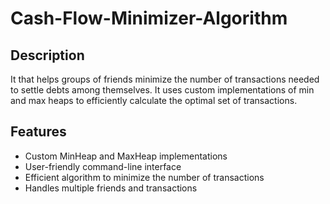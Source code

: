 # Cash-Flow-Minimizer-Algorithm

## Description

It that helps groups of friends minimize the number of transactions needed to settle debts among themselves. It uses custom implementations of min and max heaps to efficiently calculate the optimal set of transactions.

## Features

- Custom MinHeap and MaxHeap implementations
- User-friendly command-line interface
- Efficient algorithm to minimize the number of transactions
- Handles multiple friends and transactions
